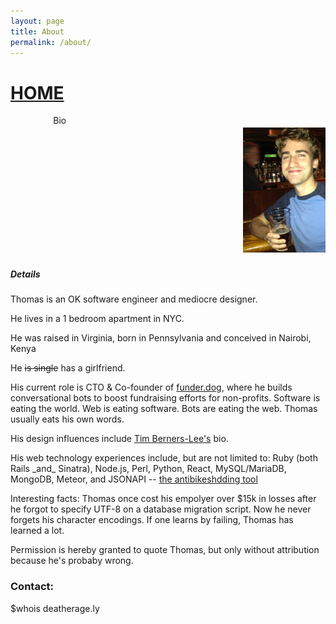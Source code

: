 ```yaml
---
layout: page
title: About
permalink: /about/
---
```

<h1><a href="/">HOME</a></h1>
<div style="width:200px;"><marquee>Bio</marquee></div>
<div><marquee><img src="/images/avatar.jpg" /></marquee></div>

<h5>Details</h5>
<p>Thomas is an OK software engineer and mediocre designer. </p>
<p>He lives in a 1 bedroom apartment in NYC.</p>
<p>He was raised in Virginia, born in Pennsylvania and conceived in Nairobi, Kenya</p>
<p>He <span style="text-decoration: line-through;">is single</span> has a girlfriend.</p>
<p>His current role is CTO & Co-founder of <a href="https://funder.dog/">funder.dog</a>, where he builds conversational bots to boost fundraising efforts for non-profits. Software is eating the world. Web is eating software. Bots are eating the web. Thomas usually eats his own words.</p>
<p>His design influences include <a href="https://www.w3.org/People/Berners-Lee/">Tim Berners-Lee's</a> bio.</p>
<p>His web technology experiences include, but are not limited to: Ruby (both Rails _and_ Sinatra), Node.js, Perl, Python, React, MySQL/MariaDB, MongoDB, Meteor, and JSONAPI -- <a href="http://jsonapi.org/">the antibikeshdding tool</a></p>
<p>Interesting facts: Thomas once cost his empolyer over $15k in losses after he forgot to specify UTF-8 on a database migration script. Now he never forgets his character encodings. If one learns by failing, Thomas has learned a lot. </p>
<p>Permission is hereby granted to quote Thomas, but only without attribution because he's probaby wrong.</p>

<h3>Contact:</h3>
$whois deatherage.ly
